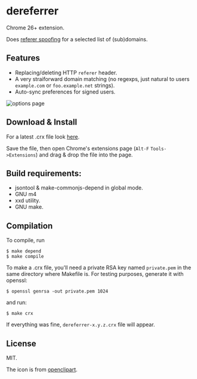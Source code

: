 # dereferrer

Chrome 26+ extension.

Does [referer spoofing](http://en.wikipedia.org/wiki/Referer_spoofing)
for a selected list of (sub)domains.

## Features

* Replacing/deleting HTTP `referer` header.
* A very straiforward domain matching (no regexps, just natural to users
  `example.com` or `foo.example.net` strings).
* Auto-sync preferences for signed users.

![options page](https://raw.github.com/gromnitsky/dereferrer/master/doc/ss-options.png)

## Download & Install

For a latest .crx file look
[here](http://gromnitsky.users.sourceforge.net/js/chrome/).

Save the file, then open Chrome's extensions page (`Alt-F`
`Tools->Extensions`) and drag & drop the file into the page.

## Build requirements:

* jsontool & make-commonjs-depend in global mode.
* GNU m4
* xxd utility.
* GNU make.

## Compilation

To compile, run

    $ make depend
    $ make compile

To make a .crx file, you'll need a private RSA key named `private.pem`
in the same directory where Makefile is. For testing purposes, generate
it with openssl:

    $ openssl genrsa -out private.pem 1024

and run:

    $ make crx

If everything was fine, `dereferrer-x.y.z.crx` file will
appear.

## License

MIT.

The icon is from [openclipart](http://openclipart.org/detail/24798/-by--24798).
